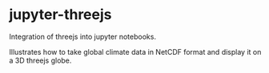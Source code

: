 # jupyter-threejs
Integration of threejs into jupyter notebooks.

Illustrates how to take global climate data in NetCDF format and display it on a 3D threejs globe.
